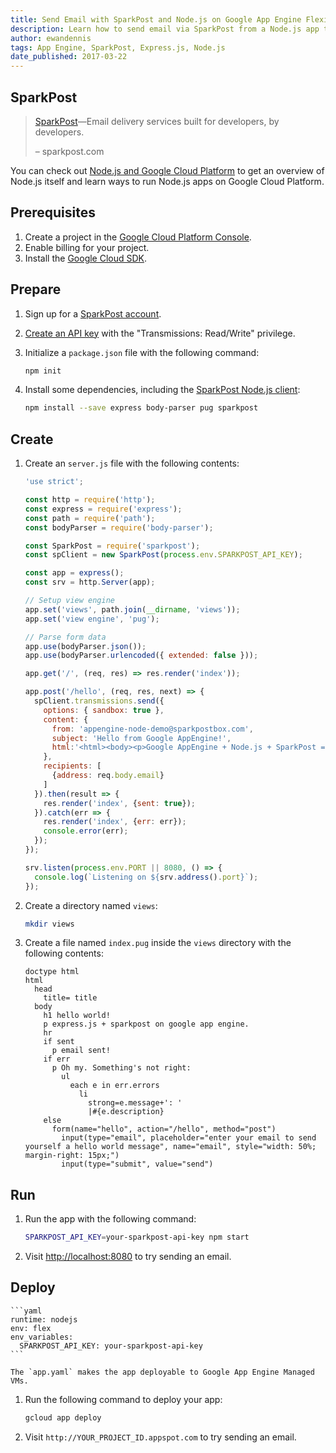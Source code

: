 ```yaml
---
title: Send Email with SparkPost and Node.js on Google App Engine Flexible Environment
description: Learn how to send email via SparkPost from a Node.js app to Google App Engine flexible environment.
author: ewandennis
tags: App Engine, SparkPost, Express.js, Node.js
date_published: 2017-03-22
---
```

## SparkPost

> [SparkPost][sparkpost]—Email delivery services built for developers, by developers.
>
> – sparkpost.com

You can check out [Node.js and Google Cloud Platform][nodejs-gcp] to get an
overview of Node.js itself and learn ways to run Node.js apps on Google Cloud
Platform.

## Prerequisites

1. Create a project in the [Google Cloud Platform Console](https://console.cloud.google.com/).
1. Enable billing for your project.
1. Install the [Google Cloud SDK](https://cloud.google.com/sdk/).

## Prepare

1. Sign up for a [SparkPost account](https://app.sparkpost.com/sign-up).

1. [Create an API key](https://app.sparkpost.com/account/credentials) with the "Transmissions: Read/Write" privilege.

1. Initialize a `package.json` file with the following command:

    ```sh
    npm init
    ```

1. Install some dependencies, including the [SparkPost Node.js client](https://github.com/sparkpost/node-sparkpost):

    ```sh
    npm install --save express body-parser pug sparkpost
    ```

## Create

1. Create an `server.js` file with the following contents:

    ```js
    'use strict';

    const http = require('http');
    const express = require('express');
    const path = require('path');
    const bodyParser = require('body-parser');

    const SparkPost = require('sparkpost');
    const spClient = new SparkPost(process.env.SPARKPOST_API_KEY);

    const app = express();
    const srv = http.Server(app);

    // Setup view engine
    app.set('views', path.join(__dirname, 'views'));
    app.set('view engine', 'pug');

    // Parse form data
    app.use(bodyParser.json());
    app.use(bodyParser.urlencoded({ extended: false }));

    app.get('/', (req, res) => res.render('index'));

    app.post('/hello', (req, res, next) => {
      spClient.transmissions.send({
        options: { sandbox: true },
        content: {
          from: 'appengine-node-demo@sparkpostbox.com',
          subject: 'Hello from Google AppEngine!',
          html:'<html><body><p>Google AppEngine + Node.js + SparkPost = awesome!</p></body></html>'
        },
        recipients: [
          {address: req.body.email} 
        ]
      }).then(result => {
        res.render('index', {sent: true});
      }).catch(err => {
        res.render('index', {err: err});
        console.error(err);
      });
    });

    srv.listen(process.env.PORT || 8080, () => {
      console.log(`Listening on ${srv.address().port}`);
    });

    ```

1. Create a directory named `views`:

    ```sh
    mkdir views
    ```

1. Create a file named `index.pug` inside the `views` directory with the
following contents:

    ```
    doctype html
    html    
      head
        title= title
      body
        h1 hello world!
        p express.js + sparkpost on google app engine.
        hr
        if sent
          p email sent!
        if err
          p Oh my. Something's not right:
            ul
              each e in err.errors
                li
                  strong=e.message+': '
                  |#{e.description}
        else
          form(name="hello", action="/hello", method="post")
            input(type="email", placeholder="enter your email to send yourself a hello world message", name="email", style="width: 50%; margin-right: 15px;")
            input(type="submit", value="send")
    ```

## Run

1. Run the app with the following command:

    ```sh
    SPARKPOST_API_KEY=your-sparkpost-api-key npm start
    ```

1. Visit [http://localhost:8080](http://localhost:8080) to try sending an email.

## Deploy

    ```yaml
    runtime: nodejs
    env: flex
    env_variables:
      SPARKPOST_API_KEY: your-sparkpost-api-key
    ```

    The `app.yaml` makes the app deployable to Google App Engine Managed VMs.

1. Run the following command to deploy your app:

    ```sh
    gcloud app deploy
    ```

1. Visit `http://YOUR_PROJECT_ID.appspot.com` to try sending an email.

[sparkpost]: https://www.sparkpost.com/
[nodejs-gcp]: running-nodejs-on-google-cloud
